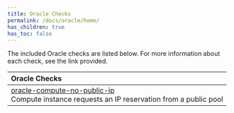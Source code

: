 ```yaml
---
title: Oracle Checks
permalink: /docs/oracle/home/
has_children: true
has_toc: false
---
```


The included Oracle checks are listed below. For more information about each check, see the link provided.

|  Oracle Checks |
|:------------|
|[oracle-compute-no-public-ip](/docs/oracle/compute/no-public-ip)<br>Compute instance requests an IP reservation from a public pool|
